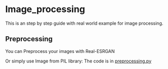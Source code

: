 # Image_processing
This is an step by step guide with real world example for image processing.


## Preprocessing
You can Preprocess your images with Real-ESRGAN

Or simply use Image from PIL library:
The code is in [preprocessing.py](https://github.com/shayantrix/Image_processing/blob/main/preprocessing.py) 
